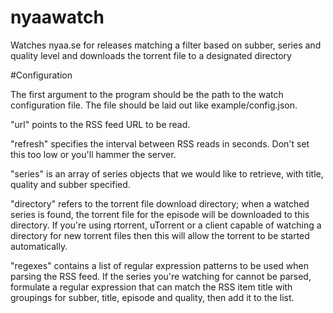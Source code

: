# nyaawatch
Watches nyaa.se for releases matching a filter based on subber, series and quality level and downloads the torrent file to a designated directory

#Configuration

The first argument to the program should be the path to the watch configuration file. The file should be laid out like example/config.json. 

"url" points to the RSS feed URL to be read. 

"refresh" specifies the interval between RSS reads in seconds. Don't set this too low or you'll hammer the server.

"series" is an array of series objects that we would like to retrieve, with title, quality and subber specified.

"directory" refers to the torrent file download directory; when a watched series is found, the torrent file for the episode will be downloaded to 
this directory. If you're using rtorrent, uTorrent or a client capable of watching a directory for new torrent files then this will allow the torrent
to be started automatically. 

"regexes" contains a list of regular expression patterns to be used when parsing the RSS feed. If the series you're watching
for cannot be parsed, formulate a regular expression that can match the RSS item title with groupings for subber, title, episode and quality, then add it
to the list.